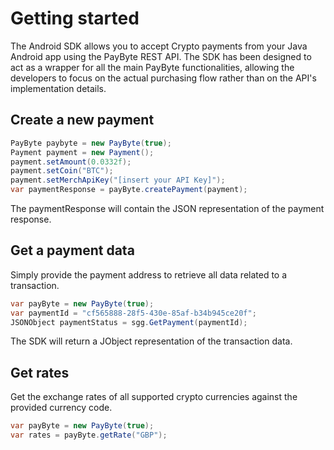 # Getting started
The Android SDK allows you to accept Crypto payments from your Java Android app using the PayByte REST API.
The SDK has been designed to act as a wrapper for all the main PayByte functionalities, 
allowing the developers to focus on the actual purchasing flow rather than on the API's implementation details.

## Create a new payment

```csharp
PayByte paybyte = new PayByte(true);
Payment payment = new Payment();
payment.setAmount(0.0332f);
payment.setCoin("BTC");
payment.setMerchApiKey("[insert your API Key]");
var paymentResponse = payByte.createPayment(payment);
```

The paymentResponse will contain the JSON representation of the payment response. 

## Get a payment data

Simply provide the payment address to retrieve all data related to a transaction.

```csharp
var payByte = new PayByte(true);
var paymentId = "cf565888-28f5-430e-85af-b34b945ce20f";
JSONObject paymentStatus = sgg.GetPayment(paymentId);
```

The SDK will return a JObject representation of the transaction data.

## Get rates

Get the exchange rates of all supported crypto currencies against the provided currency code.

```csharp
var payByte = new PayByte(true); 
var rates = payByte.getRate("GBP");
```

